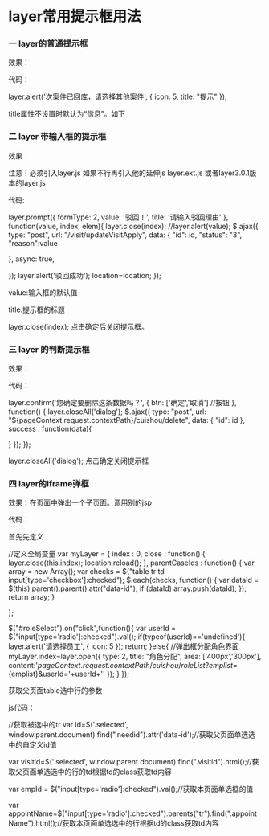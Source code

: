 # layer常用提示框用法

### 一 layer的普通提示框

效果：


代码：

layer.alert('次案件已回库，请选择其他案件', {
icon: 5,
title: "提示"
});

title属性不设置时默认为“信息”。如下



### 二 layer 带输入框的提示框

效果：



注意！必须引入layer.js   如果不行再引入他的延伸js layer.ext.js 或者layer3.0.1版本的layer.js

代码:


layer.prompt({
 formType: 2,
 value: '驳回！',
 title: '请输入驳回理由'
}, function(value, index, elem){
layer.close(index);
//layer.alert(value);
$.ajax({
type: "post",
url: "/visit/updateVisitApply",
data: {
"id": id,
"status": "3",
"reason":value

},
async: true,

});
layer.alert('驳回成功'); 
location=location;
});


   value:输入框的默认值

   title:提示框的标题

   layer.close(index);  点击确定后关闭提示框。

### 三 layer 的判断提示框

效果：


代码：

layer.confirm('您确定要删除这条数据吗？', {
btn: ['确定','取消'] //按钮
}, function()
{
layer.closeAll('dialog');
$.ajax({
type: "post",
url: "${pageContext.request.contextPath}/cuishou/delete",
data: {
"id": id
},
success : function(data){

}
});
});

layer.closeAll('dialog');  点击确定关闭提示框

### 四 layer的iframe弹框

效果：在页面中弹出一个子页面。调用别的jsp



代码：

首先先定义

//定义全局变量
var myLayer = {
index : 0,
close : function() {
layer.close(this.index);
location.reload();
},
parentCaseIds : function() {
var array = new Array();
var checks = $("table tr td input[type='checkbox']:checked");
$.each(checks, function() {
var dataId = $(this).parent().parent().attr("data-id");
if (dataId)
array.push(dataId);
});
return array;
}


};

$("#roleSelect").on("click",function(){
var userId = $("input[type='radio']:checked").val();
if(typeof(userId)=='undefined'){
layer.alert('请选择员工', {
icon: 5
});
return;
}else{
//弹出框分配角色界面
          myLayer.index=layer.open({
           type: 2, 
           title: "角色分配",
           area: ['400px','300px'],
           content:'${pageContext.request.contextPath }/cuishou/roleList?emplist=${emplist}&userId='+userId+''
          }); 
}
});


获取父页面table选中行的参数

js代码：

//获取被选中的tr
var id=$('.selected', window.parent.document).find(".needid").attr('data-id');//获取父页面单选选中的自定义id值

var visitid=$('.selected', window.parent.document).find(".visitid").html();//获取父页面单选选中的行的td根据td的class获取td内容

var empId = $("input[type='radio']:checked").val();//获取本页面单选框的值

 var appointName=$("input[type='radio']:checked").parents("tr").find(".appointName").html();//获取本页面单选选中的行根据td的class获取td内容
